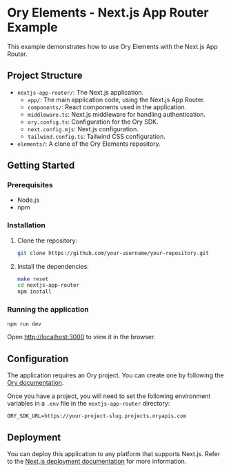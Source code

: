 # Ory Elements - Next.js App Router Example

This example demonstrates how to use Ory Elements with the Next.js App Router.

## Project Structure

- `nextjs-app-router/`: The Next.js application.
  - `app/`: The main application code, using the Next.js App Router.
  - `components/`: React components used in the application.
  - `middleware.ts`: Next.js middleware for handling authentication.
  - `ory.config.ts`: Configuration for the Ory SDK.
  - `next.config.mjs`: Next.js configuration.
  - `tailwind.config.ts`: Tailwind CSS configuration.
- `elements/`: A clone of the Ory Elements repository.

## Getting Started

### Prerequisites

- Node.js
- npm

### Installation

1. Clone the repository:
   ```bash
   git clone https://github.com/your-username/your-repository.git
   ```
2. Install the dependencies:
   ```bash
   make reset
   cd nextjs-app-router
   npm install
   ```

### Running the application

```bash
npm run dev
```

Open [http://localhost:3000](http://localhost:3000) to view it in the browser.

## Configuration

The application requires an Ory project. You can create one by following the [Ory documentation](https://www.ory.sh/docs/getting-started).

Once you have a project, you will need to set the following environment variables in a `.env` file in the `nextjs-app-router` directory:

```
ORY_SDK_URL=https://your-project-slug.projects.oryapis.com
```

## Deployment

You can deploy this application to any platform that supports Next.js. Refer to the [Next.js deployment documentation](https://nextjs.org/docs/deployment) for more information.